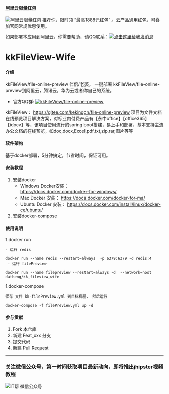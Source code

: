 #### [阿里云限量红包](https://promotion.aliyun.com/ntms/yunparter/invite.html?userCode=3ua1yzxw)
![阿里云限量红包](https://images.gitee.com/uploads/images/2019/0109/114755_88127e0f_744475.jpeg "1000_90.jpg")
推荐你，限时领 “最高1888元红包” 。云产品通用红包，可叠加官网常规优惠使用。 

如果部署本应用到阿里云，你需要帮助，请QQ联系：<a target="_blank" href="http://wpa.qq.com/msgrd?v=3&uin=63144436&site=qq&menu=yes"><img border="0" src="http://wpa.qq.com/pa?p=2::52" alt="点击这里给我发消息" title="点击这里给我发消息"/></a>

#  kkFileView-Wife

#### 介绍
kkFileView/file-online-preview 伴侣/老婆， 一键部署 kkFileView/file-online-preview到阿里云，腾讯云，华为云或者你自己的系统。
- 官方QQ群:
<a target="_blank" href="//shang.qq.com/wpa/qunwpa?idkey=bfadc4dd4ed82df0124179951e4e541eb80eba6f84b41b6dd420c37cb3074cf8"><img border="0" src="//pub.idqqimg.com/wpa/images/group.png" alt="kkFileView/file-online-preview" title="kkFileView/file-online-preview"></a>,

kkFileView： https://gitee.com/kekingcn/file-online-preview 
项目为文件文档在线预览项目解决方案，对标业内付费产品有【永中office】【office365】【idocv】等，该项目使用流行的spring boot搭建，易上手和部署，基本支持主流办公文档的在线预览，如doc,docx,Excel,pdf,txt,zip,rar,图片等等

#### 软件架构
基于docker部署，5分钟搞定，节省时间，保证可用。


#### 安装教程

1. 安装docker
    - Windows Docker安装：      
         https://docs.docker.com/docker-for-windows/
    - Mac Docker 安装： 
         https://docs.docker.com/docker-for-ma/
    - Ubuntu Docker 安装： 
         https://docs.docker.com/install/linux/docker-ce/ubuntu/
2. 安装docker-compose


#### 使用说明

1.docker run

    - 运行 redis

    docker run --name redis --restart=always  -p 6379:6379 -d redis:4
     - 运行 filePreview

    docker run --name filepreview --restart=always -d  --network=host datheng/kk_fileview_wife

1.docker-compose

    保存 文件 kk-filePreview.yml 到目标机器， 然后运行

    docker-compose -f filePreview.yml up -d

#### 参与贡献

1. Fork 本仓库
2. 新建 Feat_xxx 分支
3. 提交代码
4. 新建 Pull Request

***
### 关注微信公众号，第一时间获取项目最新动向，即将推出jhipster视频教程
![IT帮 微信公众号](https://images.gitee.com/uploads/images/2019/0109/113105_3693297b_744475.jpeg "qrcode_for_gh_f9293db43b7c_258.jpg")